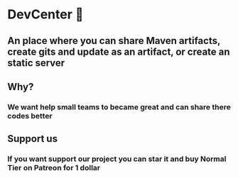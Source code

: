 # DevCenter 🏢

## An place where you can share Maven artifacts, create gits and update as an artifact, or create an static server

## Why?

### We want help small teams to became great and can share there codes better

## Support us

### If you want support our project you can star it and buy Normal Tier on Patreon for 1 dollar

